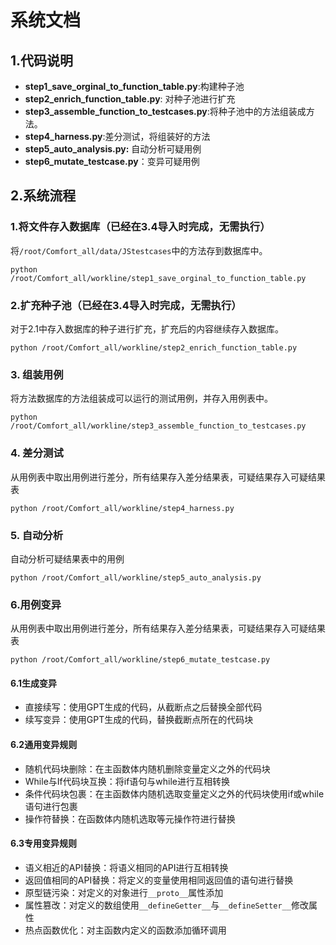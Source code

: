 # 系统文档


## 1.代码说明
* **step1_save_orginal_to_function_table.py**:构建种子池
* **step2_enrich_function_table.py**: 对种子池进行扩充
* **step3_assemble_function_to_testcases.py**:将种子池中的方法组装成方法。
* **step4_harness.py**:差分测试，将组装好的方法
 * **step5_auto_analysis.py:** 自动分析可疑用例
* **step6_mutate_testcase.py**：变异可疑用例


## 2.系统流程

### 1.将文件存入数据库（已经在3.4导入时完成，无需执行）

将`/root/Comfort_all/data/JStestcases`中的方法存到数据库中。

`python /root/Comfort_all/workline/step1_save_orginal_to_function_table.py`



### 2.扩充种子池（已经在3.4导入时完成，无需执行）

对于2.1中存入数据库的种子进行扩充，扩充后的内容继续存入数据库。

`python /root/Comfort_all/workline/step2_enrich_function_table.py`



### 3. 组装用例

将方法数据库的方法组装成可以运行的测试用例，并存入用例表中。

`python /root/Comfort_all/workline/step3_assemble_function_to_testcases.py`



### 4. 差分测试

从用例表中取出用例进行差分，所有结果存入差分结果表，可疑结果存入可疑结果表

`python /root/Comfort_all/workline/step4_harness.py`



### 5. 自动分析

自动分析可疑结果表中的用例

`python /root/Comfort_all/workline/step5_auto_analysis.py`

### 6.用例变异

从用例表中取出用例进行差分，所有结果存入差分结果表，可疑结果存入可疑结果表

`python /root/Comfort_all/workline/step6_mutate_testcase.py`

#### 6.1生成变异

- 直接续写：使用GPT生成的代码，从截断点之后替换全部代码
- 续写变异：使用GPT生成的代码，替换截断点所在的代码块

#### 6.2通用变异规则

- 随机代码块删除：在主函数体内随机删除变量定义之外的代码块
- While与If代码块互换：将if语句与while进行互相转换
- 条件代码块包裹：在主函数体内随机选取变量定义之外的代码块使用if或while语句进行包裹
- 操作符替换：在函数体内随机选取等元操作符进行替换

#### 6.3专用变异规则

- 语义相近的API替换：将语义相同的API进行互相转换
- 返回值相同的API替换：将定义的变量使用相同返回值的语句进行替换
- 原型链污染：对定义的对象进行`__proto__`属性添加
- 属性篡改：对定义的数组使用`__defineGetter__`与`__defineSetter__`修改属性
- 热点函数优化：对主函数内定义的函数添加循环调用



